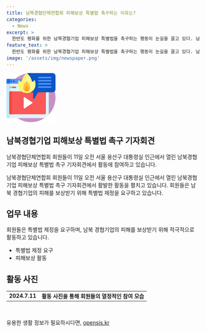 ```yaml
---
title: 남북경협단체연합회 피해보상 특별법 촉구하는 이유는?
categories:
  - News
excerpt: >
  한반도 평화를 위한 남북경협기업 피해보상 특별법을 촉구하는 행동이 눈길을 끌고 있다. 남북경협단체연합회 회원들이 대통령실 인근에서 삭발하는 특이한 행사를 펼치면서 주목을 받았다. 이들의 특이한 행동은 남북 경협 관련 이슈에 대한 관심을 끌고 있으며, 이에 대한 세부 내용과 이들의 요구가 무엇인지에 대한 궁금증을 자아내고 있다.
feature_text: >
  한반도 평화를 위한 남북경협기업 피해보상 특별법을 촉구하는 행동이 눈길을 끌고 있다. 남북경협단체연합회 회원들이 대통령실 인근에서 삭발하는 특이한 행사를 펼치면서 주목을 받았다. 이들의 특이한 행동은 남북 경협 관련 이슈에 대한 관심을 끌고 있으며, 이에 대한 세부 내용과 이들의 요구가 무엇인지에 대한 궁금증을 자아내고 있다.
image: '/assets/img/newspaper.png'
---
```


<p><img src="/assets/img/news.png" alt="rentncar 속보" /></p>

<h2 data-ke-size="size26">남북경협기업 피해보상 특별법 촉구 기자회견</h2>

<p>남북경협단체연합회 회원들이 11일 오전 서울 용산구 대통령실 인근에서 열린 남북경협기업 피해보상 특별법 촉구 기자회견에서 활동에 참여하고 있습니다.</p>

<p data-ke-size="size16">남북경협단체연합회 회원들이 11일 오전 서울 용산구 대통령실 인근에서 열린 남북경협기업 피해보상 특별법 촉구 기자회견에서 활발한 활동을 펼치고 있습니다. 회원들은 남북 경협기업의 피해를 보상받기 위해 특별법 제정을 요구하고 있습니다.</p>

<h2 data-ke-size="size26">업무 내용</h2>

<p>회원들은 특별법 제정을 요구하며, 남북 경협기업의 피해를 보상받기 위해 적극적으로 활동하고 있습니다.</p>

<ul>
  <li>특별법 제정 요구</li>
  <li>피해보상 활동</li>
</ul>

<h2 data-ke-size="size26">활동 사진</h2>

<table>
  <tr>
    <td style="text-align: center; height: 17px;"><b>2024.7.11</b></td>
    <td><b>활동 사진을 통해 회원들의 열정적인 참여 모습</b></td>
  </tr>
</table>

<p data-ke-size="size16">&nbsp;</p>
유용한 생활 정보가 필요하시다면, <a href="https://opensis.kr" rel="dofollow">opensis.kr</a>


